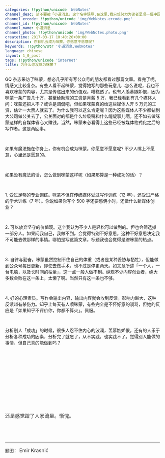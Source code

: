 ```yaml
---
categories: !!python/unicode 'WebNotes'
channel_desc: 请不要被「小道消息」这个名字误导.在这里,我只想努力为读者呈现一幅中国互联网的清明上河图.
channel_ercode: !!python/unicode 'img/WebNotes.ercode.png'
channel_id: !!python/unicode 'WebNotes'
channel_name: 小道消息
channel_photo: !!python/unicode 'img/WebNotes.photo.png'
createtime: 2017-03-17 10:40:26+00:00
description: 你有机会成为咪蒙，你愿意不愿意呢?
keywords: !!python/str '小道消息,WebNotes'
language: chinese
layout: 1_0_post
tags: !!python/unicode 'internet'
title: 为什么你没成为咪蒙？
---
```

<div class="rich_media_content" id="js_content">
<p>
         GQ 杂志采访了咪蒙，想必几乎所有写公众号的朋友都看过那篇文章。看完了呢，情感又比较复杂。有些人看不起咪蒙，觉得她写的那些玩意儿…怎么说呢，我也不喜欢咪蒙的内容，尤其是传递出来的价值观，糟糕透了。也有人羡慕嫉妒恨，因为咪蒙一条广告几十万，甚至给助理的工资是月薪 5 万，我已经看到有几个媒体人问：咪蒙还招人不？或许是调侃吧，但如果咪蒙真的给这些媒体人开 5 万元的工资，估计一大票人就去了。为什么我可以这么肯定呢？因为这些媒体人不少都钻到大公司做公关去了，公关面对的都是什么垃圾稿和什么龌龊事儿啊，还不如去做咪蒙这样的自媒体省心又赚钱。当然，咪蒙未必看得上这些已经被媒体格式化之后的写作者。这是两回事。
        </p>
<p>
<br/>
</p>
<p>
         如果有魔法施在你身上，你有机会成为咪蒙，你愿意不愿意呢? 不少人嘴上不愿意，心里还是愿意的。
        </p>
<p>
<inherit>
<br/>
</inherit>
</p>
<p>
         如果没有魔法的话，怎么做到咪蒙这样呢（如果那算是一种成功的话）？
        </p>
<p>
<br/>
</p>
<p>
         1. 受过足够的专业训练。咪蒙不但在传统媒体受过写作训练（12 年），还受过严格的学术训练（7 年）。你说如果你写个 500 字还要憋俩小时，还做什么新媒体创业？
        </p>
<p>
<inherit>
<br/>
</inherit>
</p>
<p>
         2. 可以放弃坚守的价值观。这个我认为不少人是轻松可以做到的。但也会筛选掉一部分人。如果问我自己，我做不到。会觉得特别不好意思，这种不好意思决定我不可能去做那样的事情。哪怕是写这篇文章，标题我也会觉得是蹭咪蒙的热点。
        </p>
<p>
<br/>
</p>
<p>
         3. 自律与勤奋。咪蒙虽然控制不住自己的体重（或者是某种妥协与牺牲），但能做到公众号每日更新，即使去做手术，也不过是停更两天。如文章所述「一个人，一台电脑，以及长时间的枯坐」，这一点一般人做不到。纵观不少内容创业者，绝大多数会败在这一条上，太懒了啊。当然只有这一条也不够。
        </p>
<p>
<br/>
</p>
<p>
         4. 好的心理素质。写作会输出内容，输出内容就会收到反馈。影响力越大，这种反馈越有杀伤力。知乎上每天有人喷咪蒙，有些完全是不怀好意的谩骂，但她的反应是「如果知乎不评价你，你都不算火」。佩服。
        </p>
<p>
<br/>
</p>
<p>
         分析别人「成功」的时候，很多人忍不住内心的波澜，羡慕嫉妒恨。还有的人乐于分析各种成功的因素，分析完了就忘了，从不实践，也实践不了。觉得别人能做的事情，但自己真的能做到吗？
        </p>
<p>
<br/>
</p>
<p style="font-family: Lato, Helvetica, Arial, freesans, clean, sans-serif; border: 0px; font-size: 16px; margin-top: -0.1em; margin-bottom: 1.5em; outline: 0px; line-height: 1.5em; color: rgb(51, 51, 51); white-space: normal;">
<span class="vote_area">
<iframe allowfullscreen="" class="vote_iframe js_editor_vote_card" data-display-src="/cgi-bin/readtemplate?t=vote/vote-new_tmpl&amp;__biz=MjM5ODIyMTE0MA==&amp;supervoteid=479366515&amp;token=958293383&amp;lang=zh_CN" data-display-style="height: 145px;" data-src="/mp/newappmsgvote?action=show&amp;__biz=MjM5ODIyMTE0MA==&amp;supervoteid=479366515#wechat_redirect" data-supervoteid="479366515" frameborder="0" scrolling="no">
</iframe>
<span class="vote_box skin_help po_left">
</span>
<span class="vote_box skin_help po_right">
</span>
</span>
</p>
<p style="font-family: Lato, Helvetica, Arial, freesans, clean, sans-serif; border: 0px; font-size: 16px; margin-top: -0.1em; margin-bottom: 1.5em; outline: 0px; line-height: 1.5em; color: rgb(51, 51, 51); white-space: normal;">
         还是感觉蹭了人家流量。惭愧。
         <br/>
</p>
<p style="font-family: Lato, Helvetica, Arial, freesans, clean, sans-serif; border: 0px; font-size: 16px; margin-top: -0.1em; margin-bottom: 1.5em; outline: 0px; line-height: 1.5em; color: rgb(51, 51, 51); white-space: normal;">
<br/>
</p>
<hr style="font-family: Lato, Helvetica, Arial, freesans, clean, sans-serif; border-right-width: 0px; border-bottom-width: 0px; border-left-width: 0px; border-top-style: solid; border-top-color: rgb(234, 234, 234); height: 1px; margin-top: 1em; margin-bottom: 1em; color: rgb(51, 51, 51); font-size: 16px; white-space: normal;"/>
<p>
         题图：
         <span style="font-size: 16px;">
          Emir Krasnić
         </span>
</p>
</div>